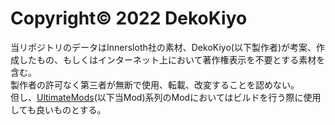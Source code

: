 # Copyright© 2022 DekoKiyo
当リポジトリのデータはInnersloth社の素材、DekoKiyo(以下製作者)が考案、作成したもの、もしくはインターネット上において著作権表示を不要とする素材を含む。<br>
製作者の許可なく第三者が無断で使用、転載、改変することを認めない。<br>
但し、[UltimateMods](https://github.com/Dekokiyo/UltimateMods)(以下当Mod)系列のModにおいてはビルドを行う際に使用しても良いものとする。